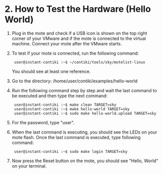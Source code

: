 # **2. How to Test the Hardware (Hello World)**

1. Plug in the mote and check if a USB icon is shown on the top right corner of your VMware and if the mote is connected to the virtual machine. Connect your mote after the VMware starts.
2. To test if your mote is connected, run the following command:
		
		user@instant-contiki :~$ ~/contiki/tools/sky/motelist-linux

	You should see at least one reference.

3. Go to the directory: /home/user/contiki/examples/hello-world
4. Run the following command step by step and wait the last command to be executed and then type the next command:

		user@instant-contiki :~$ make clean TARGET=sky
		user@instant-contiki :~$ make hello-world TARGET=sky
		user@instant-contiki :~$ sudo make hello-world.upload TARGET=sky
5. For the password, type "user". 

6. When the last command is executing, you should see the LEDs on your mote flash. Once the last command is executed, type following command:
			
		user@instant-contiki :~$ sudo make login TARGET=sky

7. Now press the Reset button on the mote, you should see "Hello, World" on your terminal. 
